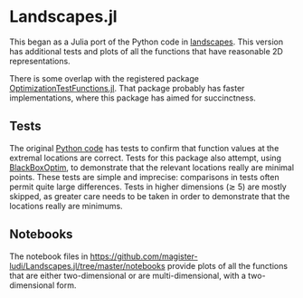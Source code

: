 # Landscapes.jl

This began as a Julia port of the Python code in
[landscapes](https://github.com/nathanrooy/landscapes).
This version has additional tests and plots of all the
functions that have reasonable 2D representations.

There is some overlap with the registered package
[OptimizationTestFunctions.jl](https://github.com/andrewjradcliffe/OptimizationTestFunctions.jl).
That package probably has faster implementations, where this package
has aimed for succinctness.

## Tests

The original [Python code](https://github.com/nathanrooy/landscapes)
has tests to confirm that function values at the extremal locations are
correct. Tests for this package also attempt, using
[BlackBoxOptim](https://github.com/robertfeldt/BlackBoxOptim.jl),
to demonstrate that the relevant locations really are minimal points.
These tests are simple and imprecise: comparisons in tests often permit quite large
differences. Tests in higher dimensions (≳ 5) are mostly skipped, as
greater care needs to be taken in order to demonstrate that
the locations really are minimums.

## Notebooks

The notebook files in https://github.com/magister-ludi/Landscapes.jl/tree/master/notebooks
provide plots of all the functions that are either two-dimensional or are
multi-dimensional, with a two-dimensional form.
